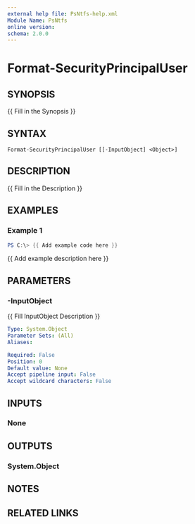 ```yaml
---
external help file: PsNtfs-help.xml
Module Name: PsNtfs
online version:
schema: 2.0.0
---
```


# Format-SecurityPrincipalUser

## SYNOPSIS
{{ Fill in the Synopsis }}

## SYNTAX

```
Format-SecurityPrincipalUser [[-InputObject] <Object>]
```

## DESCRIPTION
{{ Fill in the Description }}

## EXAMPLES

### Example 1
```powershell
PS C:\> {{ Add example code here }}
```

{{ Add example description here }}

## PARAMETERS

### -InputObject
{{ Fill InputObject Description }}

```yaml
Type: System.Object
Parameter Sets: (All)
Aliases:

Required: False
Position: 0
Default value: None
Accept pipeline input: False
Accept wildcard characters: False
```

## INPUTS

### None

## OUTPUTS

### System.Object
## NOTES

## RELATED LINKS
